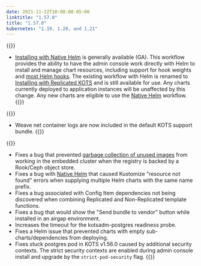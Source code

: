 ```yaml
---
date: 2021-11-22T10:00:00-05:00
linktitle: "1.57.0"
title: "1.57.0"
kubernetes: "1.19, 1.20, and 1.21"
---
```


{{<features>}}
 * [Installing with Native Helm](/vendor/helm/using-native-helm-charts/) is generally available (GA). This workflow provides the ability to have the admin console work directly with Helm to install and manage chart resources, including support for hook weights and [most Helm hooks](/vendor/helm/using-native-helm-charts/#helm-hooks-and-weights). The existing workflow with Helm is renamed to [Installing with Replicated KOTS](/vendor/helm/using-replicated-helm-charts/) and is still available for use. Any charts currently deployed to application instances will be unaffected by this change. Any new charts are eligible to use the [Native Helm](/vendor/helm/using-native-helm-charts/) workflow.
{{</features>}}

{{<changes>}}
  * Weave net container logs are now included in the default KOTS support bundle.
{{</changes>}}

{{<fixes>}}
  * Fixes a bug that prevented [garbage collection of unused images](/kots-cli/admin-console/garbage-collect-images/) from working in the embedded cluster when the registry is backed by a Rook/Ceph object store.
  * Fixes a bug with [Native Helm](/vendor/helm/using-native-helm-charts/) that caused Kustomize "resource not found" errors when supplying multiple Helm charts with the same name prefix.
  * Fixes a bug associated with Config Item dependencies not being discovered when combining Replicated and Non-Replicated template functions.
  * Fixes a bug that would show the "Send bundle to vendor" button while installed in an airgap environment.
  * Increases the timeout for the kotsadm-postgres readiness probe.
  * Fixes a Helm issue that prevented charts with empty sub-charts/dependencies from deploying.
  * Fixes stuck postgres pod in KOTS v1.56.0 caused by additional security contexts. The strict security contexts are enabled during admin console install and upgrade by the `strict-pod-security` flag.
{{</fixes>}}
